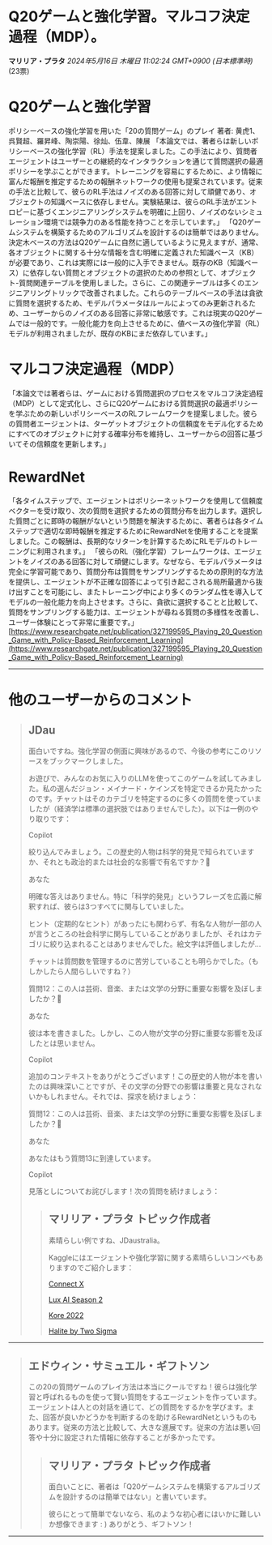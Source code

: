 # Q20ゲームと強化学習。マルコフ決定過程（MDP）。
**マリリア・プラタ** *2024年5月16日 木曜日 11:02:24 GMT+0900 (日本標準時)* (23票)
# Q20ゲームと強化学習
ポリシーベースの強化学習を用いた「20の質問ゲーム」のプレイ
著者: 黄虎1、呉賢超、羅昇峰、陶崇陽、徐灿、伍韋、陳展
「本論文では、著者らは新しいポリシーベースの強化学習（RL）手法を提案しました。この手法により、質問者エージェントはユーザーとの継続的なインタラクションを通じて質問選択の最適ポリシーを学ぶことができます。トレーニングを容易にするために、より情報に富んだ報酬を推定するための報酬ネットワークの使用も提案されています。従来の手法と比較して、彼らのRL手法はノイズのある回答に対して頑健であり、オブジェクトの知識ベースに依存しません。実験結果は、彼らのRL手法がエントロピーに基づくエンジニアリングシステムを明確に上回り、ノイズのないシミュレーション環境では競争力のある性能を持つことを示しています。」
「Q20ゲームシステムを構築するためのアルゴリズムを設計するのは簡単ではありません。決定木ベースの方法はQ20ゲームに自然に適しているように見えますが、通常、各オブジェクトに関する十分な情報を含む明確に定義された知識ベース（KB）が必要であり、これは実際には一般的に入手できません。既存のKB（知識ベース）に依存しない質問とオブジェクトの選択のための参照として、オブジェクト-質問関連テーブルを使用しました。さらに、この関連テーブルは多くのエンジニアリングトリックで改善されました。これらのテーブルベースの手法は貪欲に質問を選択するため、モデルパラメータはルールによってのみ更新されるため、ユーザーからのノイズのある回答に非常に敏感です。これは現実のQ20ゲームでは一般的です。一般化能力を向上させるために、値ベースの強化学習（RL）モデルが利用されましたが、既存のKBにまだ依存しています。」

# マルコフ決定過程（MDP）
「本論文では著者らは、ゲームにおける質問選択のプロセスをマルコフ決定過程（MDP）として定式化し、さらにQ20ゲームにおける質問選択の最適ポリシーを学ぶための新しいポリシーベースのRLフレームワークを提案しました。彼らの質問者エージェントは、ターゲットオブジェクトの信頼度をモデル化するためにすべてのオブジェクトに対する確率分布を維持し、ユーザーからの回答に基づいてその信頼度を更新します。」

# RewardNet
「各タイムステップで、エージェントはポリシーネットワークを使用して信頼度ベクターを受け取り、次の質問を選択するための質問分布を出力します。選択した質問ごとに即時の報酬がないという問題を解決するために、著者らは各タイムステップで適切な即時報酬を推定するためにRewardNetを使用することを提案しました。この報酬は、長期的なリターンを計算するためにRLモデルのトレーニングに利用されます。」
「彼らのRL（強化学習）フレームワークは、エージェントをノイズのある回答に対して頑健にします。なぜなら、モデルパラメータは完全に学習可能であり、質問分布は質問をサンプリングするための原則的な方法を提供し、エージェントが不正確な回答によって引き起こされる局所最適から抜け出すことを可能にし、またトレーニング中により多くのランダム性を導入してモデルの一般化能力を向上させます。さらに、貪欲に選択することと比較して、質問をサンプリングする能力は、エージェントが尋ねる質問の多様性を改善し、ユーザー体験にとって非常に重要です。」
[https://www.researchgate.net/publication/327199595_Playing_20_Question_Game_with_Policy-Based_Reinforcement_Learning](https://www.researchgate.net/publication/327199595_Playing_20_Question_Game_with_Policy-Based_Reinforcement_Learning)

---
 # 他のユーザーからのコメント
> ## JDau
> 
> 面白いですね。強化学習の側面に興味があるので、今後の参考にこのリソースをブックマークしました。  
> 
> お遊びで、みんなのお気に入りのLLMを使ってこのゲームを試してみました。私の選んだジョン・メイナード・ケインズを特定できるか見たかったのです。チャットはそのカテゴリを特定するのに多くの質問を使っていましたが（経済学は標準の選択肢ではありませんでした）。以下は一例のやり取りです：
> 
> Copilot
> 
>   絞り込んでみましょう。この歴史的人物は科学的発見で知られていますか、それとも政治的または社会的な影響で有名ですか？🤔
> 
>   あなた
> 
>   明確な答えはありません。特に「科学的発見」というフレーズを広義に解釈すれば、彼らは3つすべてに関与していました。
> 
> ヒント（定期的なヒント）があったにも関わらず、有名な人物が一部の人が言うところの社会科学に関与していることがありましたが、それはカテゴリに絞り込まれることはありませんでした。絵文字は評価しましたが…
> 
> チャットは質問数を管理するのに苦労していることも明らかでした。（もしかしたら人間らしいですね？）
> 
> 質問12：この人は芸術、音楽、または文学の分野に重要な影響を及ぼしましたか？🤔
> 
>   あなた
> 
>   彼は本を書きました。しかし、この人物が文学の分野に重要な影響を及ぼしたとは思いません。
> 
>   Copilot
> 
>   追加のコンテキストをありがとうございます！この歴史的人物が本を書いたのは興味深いことですが、その文学の分野での影響は重要と見なされないかもしれません。それでは、探求を続けましょう：
> 
>   質問12：この人は芸術、音楽、または文学の分野に重要な影響を及ぼしましたか？🤔
> 
>   あなた
> 
>   あなたはもう質問13に到達しています。
> 
>   Copilot
> 
>   見落としについてお詫びします！次の質問を続けましょう：
> 
> > ## マリリア・プラタ トピック作成者
> > 
> > 素晴らしい例ですね、JDaustralia。  
> > 
> > Kaggleにはエージェントや強化学習に関する素晴らしいコンペもありますのでご紹介します：
> > 
> > [Connect X](https://www.kaggle.com/competitions/connectx)
> > 
> > [Lux AI Season 2](https://www.kaggle.com/competitions/lux-ai-season-2/overview)
> > 
> > [Kore 2022](https://www.kaggle.com/competitions/kore-2022/overview) 
> > 
> > [Halite by Two Sigma](https://www.kaggle.com/competitions/halite)
> > 
> > 
---
> ## エドウィン・サミュエル・ギフトソン
> 
> この20の質問ゲームのプレイ方法は本当にクールですね！彼らは強化学習と呼ばれるものを使って賢い質問をするエージェントを作っています。エージェントは人との対話を通じて、どの質問をするかを学びます。また、回答が良いかどうかを判断するのを助けるRewardNetというものもあります。従来の方法と比較して、大きな進展です。従来の方法は悪い回答や十分に設定された情報に依存することが多かったです。
> 
> 
> > ## マリリア・プラタ トピック作成者
> > 
> > 面白いことに、著者は「Q20ゲームシステムを構築するアルゴリズムを設計するのは簡単ではない」と書いています。
> > 
> > 彼らにとって簡単でないなら、私のような初心者にはいかに難しいか想像できます : ) ありがとう、ギフトソン！ 
> > 
> > 
---
